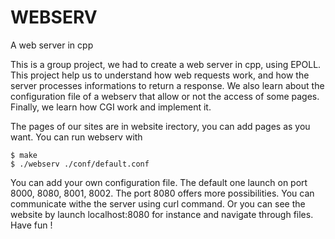# WEBSERV
A web server in cpp

This is a group project, we had to create a web server in cpp, using EPOLL. This project help us to understand how web requests work, and how the server processes informations to return a response.
We also learn about the configuration file of a webserv that allow or not the access of some pages.
Finally, we learn how CGI work and implement it.

The pages of our sites are in website irectory, you can add pages as you want.
You can run webserv with
```
$ make
$ ./webserv ./conf/default.conf
```
You can add your own configuration file. The default one launch on port 8000, 8080, 8001, 8002. The port 8080 offers more possibilities.
You can communicate withe the server using curl command.
Or you can see the website by launch localhost:8080 for instance and navigate through files.
Have fun !

